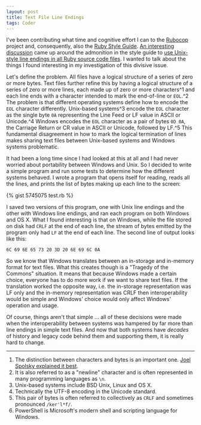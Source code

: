 ```yaml
---
layout: post
title: Text File Line Endings
tags: Coder
---
```


I've been contributing what time and cognitive effort I can to the [Rubocop][rubocop] project and, consequently, also the [Ruby Style Guide][style]. [An interesting discussion][discussion] came up around the admonition in the style guide to [use Unix-style line endings in all Ruby source code files][endings]. I wanted to talk about the things I found interesting in my investigation of this divisive issue.

Let's define the problem. All files have a logical structure of a series of zero or more bytes. Text files further refine this by having a logical structure of a series of zero or more lines, each made up of zero or more characters^1 and each line ends with a character intended to mark the end-of-line or `EOL`.^2 The problem is that different operating systems define how to encode the `EOL` character differently. Unix-based systems^3 encode the `EOL` character as the single byte `0A` representing the Line Feed or LF value in ASCII or Unicode.^4 Windows encodes the `EOL` character as a pair of bytes `0D 0A`, the Carriage Return or CR value in ASCII or Unicode, followed by LF.^5 This fundamental disagreement in how to mark the logical termination of lines makes sharing text files between Unix-based systems and Windows systems problematic.

It had been a long time since I had looked at this at all and I had never worried about portability between Windows and Unix. So I decided to write a simple program and run some tests to determine how the different systems behaved. I wrote a program that opens itself for reading, reads all the lines, and prints the list of bytes making up each line to the screen:

{% gist 5745075 test.rb %}

I saved two versions of this program, one with Unix line endings and the other with Windows line endings, and ran each program on both Windows and OS X. What I found interesting is that on Windows, while the file stored on disk had `CRLF` at the end of each line, the stream of bytes emitted by the program only had `LF` at the end of each line. The second line of output looks like this:

```text
6C 69 6E 65 73 20 3D 20 6E 69 6C 0A
```

So we know that Windows translates between an in-storage and in-memory format for text files. What this creates though is a "Tragedy of the Commons" situation. It means that because Windows made a certain choice, everyone has to do more work if we want to share text files. If the translation worked the opposite way, i.e. the in-storage representation was LF only and the in-memory representation was CRLF then interoperability would be simple and Windows' choice would only affect Windows' operation and usage.

Of course, things aren't that simple ... all of these decisions were made when the interoperability between systems was hampered by far more than line endings in simple text files. And now that both systems have *decades* of history and legacy code behind them and supporting them, it is really hard to change.

-----

1. The distinction between characters and bytes is an important one. [Joel Spolsky explained it best][unicode].
1. It is also referred to as a "newline" character and is often represented in many programming languages as `\n`.
1. Unix-based systems include BSD Unix, Linux and OS X.
1. Technically the UTF-8 encoding in the Unicode standard.
1. This pair of bytes is often referred to collectively as `CRLF` and sometimes pronounced `/ker'l*f/`.
1. PowerShell is Microsoft's modern shell and scripting language for Windows.

[discussion]: https://github.com/bbatsov/rubocop/issues/250
[endings]: https://github.com/bbatsov/ruby-style-guide#source-code-layout
[rubocop]: https://github.com/bbatsov/rubocop
[style]: https://github.com/bbatsov/ruby-style-guide
[unicode]: http://www.joelonsoftware.com/articles/Unicode.html

